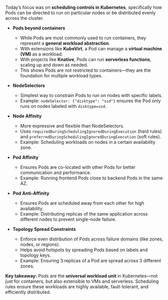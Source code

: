
Today’s focus was on **scheduling controls in Kubernetes**, specifically how Pods can be directed to run on particular nodes or be distributed evenly across the cluster.

- **Pods beyond containers**
    
    - While Pods are most commonly used to run containers, they represent a **general workload abstraction**.
    - With extensions like **KubeVirt**, a Pod can manage a **virtual machine (VM)** as a workload.
    - With projects like **Knative**, Pods can run **serverless functions**, scaling up and down as needed.
    - This shows Pods are not restricted to containers—they are the foundation for multiple workload types.
        
- **NodeSelectors**
    
    - Simplest way to constrain Pods to run on nodes with specific labels.
    - Example: `nodeSelector: {"disktype": "ssd"}` ensures the Pod only runs on nodes labeled with `disktype=ssd`.
        
- **Node Affinity**
    
    - More expressive and flexible than NodeSelectors.
    - Uses `requiredDuringSchedulingIgnoredDuringExecution` (hard rules) and `preferredDuringSchedulingIgnoredDuringExecution` (soft rules).
    - Example: Scheduling workloads on nodes in a certain availability zone.
        
- **Pod Affinity**
    
    - Ensures Pods are co-located with other Pods for better communication and performance.
    - Example: Running frontend Pods close to backend Pods in the same AZ.
        
- **Pod Anti-Affinity**
    
    - Ensures Pods are scheduled away from each other for high availability.
    - Example: Distributing replicas of the same application across different nodes to prevent single-node failure.
        
- **Topology Spread Constraints**
    
    - Enforce even distribution of Pods across failure domains (like zones, nodes, or regions).
    - Helps avoid hotspots by spreading Pods based on labels and topology keys.
    - Example: Ensuring 3 replicas of a Pod are spread across 3 different zones.
        
**Key takeaway:** Pods are the **universal workload unit** in Kubernetes—not just for containers, but also extensible to VMs and serverless. Scheduling rules ensure these workloads are highly available, fault-tolerant, and efficiently distributed.
